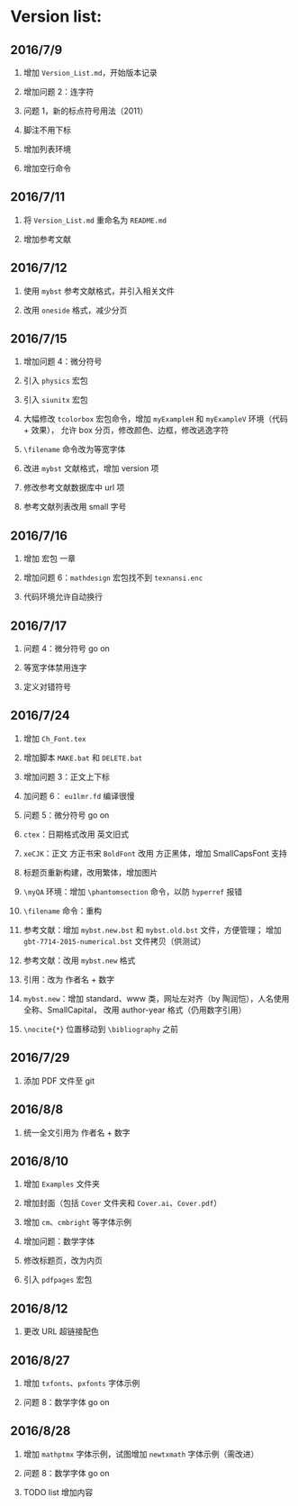 # Version list:

## 2016/7/9

1. 增加 `Version_List.md`，开始版本记录

2. 增加问题 2：连字符

3. 问题 1，新的标点符号用法（2011）

4. 脚注不用下标

5. 增加列表环境

6. 增加空行命令

## 2016/7/11

1. 将 `Version_List.md` 重命名为 `README.md`

2. 增加参考文献

## 2016/7/12

1. 使用 `mybst` 参考文献格式，并引入相关文件

2. 改用 `oneside` 格式，减少分页

## 2016/7/15

1. 增加问题 4：微分符号

2. 引入 `physics` 宏包

3. 引入 `siunitx` 宏包

4. 大幅修改 `tcolorbox` 宏包命令，增加 `myExampleH` 和 `myExampleV` 环境（代码 + 效果），
允许 box 分页，修改颜色、边框，修改逃逸字符

5. `\filename` 命令改为等宽字体

6. 改进 `mybst` 文献格式，增加 version 项

7. 修改参考文献数据库中 url 项

8. 参考文献列表改用 small 字号

## 2016/7/16

1. 增加 宏包 一章

2. 增加问题 6：`mathdesign` 宏包找不到 `texnansi.enc`

3. 代码环境允许自动换行

## 2016/7/17

1. 问题 4：微分符号 go on

2. 等宽字体禁用连字

3. 定义对错符号

## 2016/7/24

1. 增加 `Ch_Font.tex`

2. 增加脚本 `MAKE.bat` 和 `DELETE.bat`

3. 增加问题 3：正文上下标

4. 加问题 6： `eu1lmr.fd` 编译很慢

5. 问题 5：微分符号 go on

6. `ctex`：日期格式改用 英文旧式

7. `xeCJK`：正文 方正书宋 `BoldFont` 改用 方正黑体，增加 SmallCapsFont 支持

8. 标题页重新构建，改用繁体，增加图片

9. `\myQA` 环境：增加 `\phantomsection` 命令，以防 `hyperref` 报错

10. `\filename` 命令：重构

11. 参考文献：增加 `mybst.new.bst` 和 `mybst.old.bst` 文件，方便管理；
增加 `gbt-7714-2015-numerical.bst` 文件拷贝（供测试）

12. 参考文献：改用 `mybst.new` 格式

13. 引用：改为 作者名 + 数字

14. `mybst.new`：增加 standard、www 类，网址左对齐（by 陶润恺），人名使用全称、SmallCapital，
改用 author-year 格式（仍用数字引用）

15. `\nocite{*}` 位置移动到 `\bibliography` 之前

## 2016/7/29

1. 添加 PDF 文件至 git

## 2016/8/8

1. 统一全文引用为 作者名 + 数字

## 2016/8/10

1. 增加 `Examples` 文件夹

2. 增加封面（包括 `Cover` 文件夹和 `Cover.ai`、`Cover.pdf`）

3. 增加 `cm`、`cmbright` 等字体示例

4. 增加问题：数学字体

5. 修改标题页，改为内页

6. 引入 `pdfpages` 宏包

## 2016/8/12

1. 更改 URL 超链接配色

## 2016/8/27

1. 增加 `txfonts`、`pxfonts` 字体示例

2. 问题 8：数学字体 go on

## 2016/8/28

1. 增加 `mathptmx` 字体示例，试图增加 `newtxmath` 字体示例（需改进）

2. 问题 8：数学字体 go on

3. TODO list 增加内容